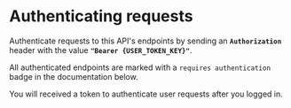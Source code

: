 # Authenticating requests

Authenticate requests to this API's endpoints by sending an **`Authorization`** header with the value **`"Bearer {USER_TOKEN_KEY}"`**.

All authenticated endpoints are marked with a `requires authentication` badge in the documentation below.

You will received a token to authenticate user requests after you logged in.
